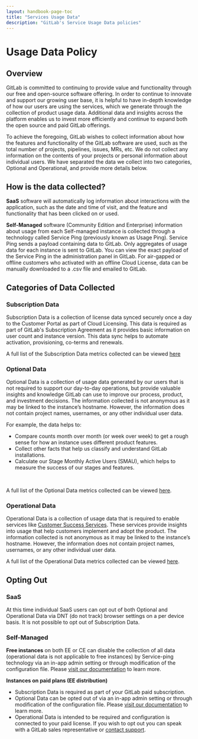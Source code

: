 ```yaml
---
layout: handbook-page-toc
title: "Services Usage Data"
description: "GitLab's Service Usage Data policies"
---
```


# Usage Data Policy
## Overview
GitLab is committed to continuing to provide value and functionality through our free and open-source software offering. In order to continue to innovate and support our growing user base, it is helpful to have in-depth knowledge of how our users are using the services, which we generate through the collection of product usage data. Additional data and insights across the platform enables us to invest more efficiently and continue to expand both the open source and paid GitLab offerings.

To achieve the foregoing, GitLab wishes to collect information about how the features and functionality of the GitLab software are used, such as the total number of projects, pipelines, issues, MRs, etc. We do not collect any information on the contents of your projects or personal information about individual users.  We have separated the data we collect into two categories, Optional and Operational, and provide more details below.

## How is the data collected?
**SaaS** software will automatically log information about interactions with the application, such as the date and time of visit, and the feature and functionality that has been clicked on or used. <br>

**Self-Managed** software (Community Edition and Enterprise) information about usage from each Self-managed instance is collected through a technology called Service Ping (previously known as Usage Ping). Service Ping sends a payload containing data to GitLab. Only aggregates of usage data for each instance is sent to GitLab. You can view the exact payload of the Service Ping in the administration panel in GitLab. For air-gapped or offline customers who activated with an offline Cloud License, data can be manually downloaded to a .csv file and emailed to GitLab. 

## Categories of Data Collected
### Subscription Data
Subscription Data is a collection of license data synced securely once a day to the Customer Portal as part of Cloud Licensing. This data is required as part of GitLab's Subscription Agreement as it provides basic information on user count and instance version. This data sync helps to automate activation, provisioning, co-terms and renewals.

A full list of the Subscription Data metrics collected can be viewed [here](https://metrics.gitlab.com/?q=subscription)

### Optional Data
Optional Data is a collection of usage data generated by our users that is not required to support our day-to-day operations, but provide valuable insights and knowledge GitLab can use to improve our process, product, and investment decisions. The information collected is not anonymous as it may be linked to the instance’s hostname. However, the information does not contain project names, usernames, or any other individual user data. <br>

For example, the data helps to:
* Compare counts month over month (or week over week) to get a rough sense for how an instance uses different product features.
* Collect other facts that help us classify and understand GitLab installations.
* Calculate our Stage Monthly Active Users (SMAU), which helps to measure the success of our stages and features.
<br>

A full list of the Optional Data metrics collected can be viewed [here](https://metrics.gitlab.com/?q=optional). 

### Operational Data
Operational Data is a collection of usage data that is required to enable services like [Customer Success Services](https://about.gitlab.com/services/customer-success-services/). These services provide insights into usage that help customers implement and adopt the product. The information collected is not anonymous as it may be linked to the instance’s hostname. However, the information does not contain project names, usernames, or any other individual user data.

A full list of the Operational Data metrics collected can be viewed [here](https://metrics.gitlab.com/?q=operational).

## Opting Out
### SaaS
At this time individual SaaS users can opt out of both Optional and Operational Data via DNT (do not track) browser settings on a per device basis. It is not possible to opt out of Subscription Data.
<br>

### Self-Managed
**Free instances** on both EE or CE can disable the collection of all data (operational data is not applicable to free instances) by Service-ping technology via an in-app admin setting or through modification of the configuration file. Please [visit our documentation](https://docs.gitlab.com/ee/development/service_ping/index.html#disable-service-ping) to learn more. 
<br>

**Instances on paid plans (EE distribution)**
* Subscription Data is required as part of your GitLab paid subscription.
* Optional Data can be opted out of via an in-app admin setting or through modification of the configuration file. Please [visit our documentation](https://docs.gitlab.com/ee/development/service_ping/index.html#disable-service-ping) to learn more.
* Operational Data is intended to be required and configuration is connected to your paid license. If you wish to opt out you can speak with a GitLab sales representative or [contact support](https://support.gitlab.com/hc/en-us/requests/new). 




